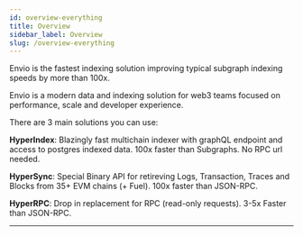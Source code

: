 ```yaml
---
id: overview-everything
title: Overview
sidebar_label: Overview
slug: /overview-everything
---
```


Envio is the fastest indexing solution improving typical subgraph indexing speeds by more than 100x.

Envio is a modern data and indexing solution for web3 teams focused on performance, scale and developer experience.

There are 3 main solutions you can use:

**HyperIndex**: Blazingly fast multichain indexer with graphQL endpoint and access to postgres indexed data. 100x faster than Subgraphs. No RPC url needed.

**HyperSync**: Special Binary API for retireving Logs, Transaction, Traces and Blocks from 35+ EVM chains (+ Fuel). 100x faster than JSON-RPC.

**HyperRPC**: Drop in replacement for RPC (read-only requests). 3-5x Faster than JSON-RPC.

---
